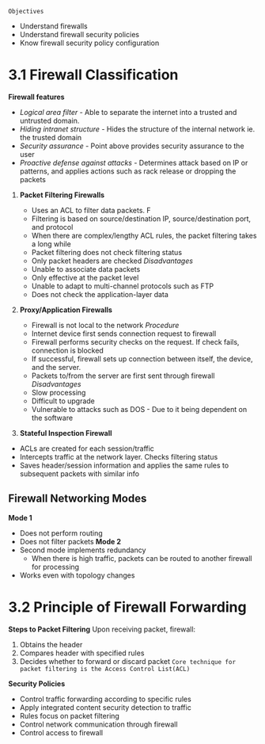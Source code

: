 `Objectives`
- Understand firewalls
- Understand firewall security policies
- Know firewall security policy configuration
# 3.1 Firewall Classification
**Firewall features**
- *Logical area filter* - Able to separate the internet into a trusted and untrusted domain.
- *Hiding intranet structure* - Hides the structure of the internal network ie. the trusted domain
- *Security assurance* - Point above provides security assurance to the user
- *Proactive defense against attacks* - Determines attack based on IP or patterns, and applies actions such as rack release or dropping the packets

1. **Packet Filtering Firewalls**
	- Uses an ACL to filter data packets. F
	- Filtering is based on source/destination IP, source/destination port, and protocol
	- When there are complex/lengthy ACL rules, the packet filtering takes a long while
	- Packet filtering does not check filtering status
	- Only packet headers are checked
	*Disadvantages*
	- Unable to associate data packets
	- Only effective at the packet level
	- Unable to adapt to multi-channel protocols such as FTP
	- Does not check the application-layer data

2. **Proxy/Application Firewalls**
	- Firewall is not local to the network
	*Procedure*
	- Internet device first sends connection request to firewall
	- Firewall performs security checks on the request. If check fails, connection is blocked
	- If successful, firewall sets up connection between itself, the device, and the server.
	- Packets to/from the server are first sent through firewall
	*Disadvantages*
	- Slow processing
	- Difficult to upgrade
	- Vulnerable to attacks such as DOS - Due to it being dependent on the software

1. **Stateful Inspection Firewall**
- ACLs are created for each session/traffic
- Intercepts traffic at the network layer. Checks filtering status
- Saves header/session information and applies the same rules to subsequent packets with similar info
## Firewall Networking Modes
**Mode 1**
- Does not perform routing
- Does not filter packets
**Mode 2**
- Second mode implements redundancy
	- When there is high traffic, packets can be routed to another firewall for processing
- Works even with topology changes
# 3.2 Principle of Firewall Forwarding
**Steps to Packet Filtering**
Upon receiving packet, firewall:
1. Obtains the header
2. Compares header with specified rules
3. Decides whether to forward or discard packet
`Core technique for packet filtering is the Access Control List(ACL)`

**Security Policies**
- Control traffic forwarding according to specific rules
- Apply integrated content security detection to traffic
- Rules focus on packet filtering
- Control network communication through firewall
- Control access to firewall